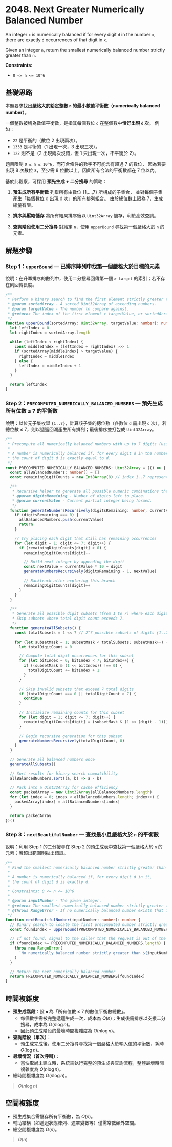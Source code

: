 # 2048. Next Greater Numerically Balanced Number

An integer `x` is numerically balanced if for every digit `d` in the number `x`, there are exactly `d` occurrences of that digit in `x`.

Given an integer `n`, return the smallest numerically balanced number strictly greater than `n`.

**Constraints:**

- `0 <= n <= 10^6`

## 基礎思路

本題要求找出**嚴格大於給定整數 `n` 的最小數值平衡數（numerically balanced number）**。

一個整數被稱為數值平衡數，是指其每個數位 `d` 在整個數中**恰好出現 `d` 次**。
例如：

- `22` 是平衡的（數位 2 出現兩次）。
- `1333` 是平衡的（1 出現一次，3 出現三次）。
- `122` 則不是（2 出現兩次沒錯，但 1 只出現一次，不平衡於 2）。

題目限制 `0 ≤ n ≤ 10^6`，而符合條件的數字不可能含有超過 7 的數位，
因為若要出現 8 次數位 `8`，至少需 8 位數以上。因此所有合法的平衡數都在 7 位以內。

基於此觀察，可採用 **預先生成 + 二分搜尋** 的策略：

1. **預生成所有平衡數**
   列舉所有由數位 {1,…,7} 所構成的子集合，
   並對每個子集產生「每個數位 d 出現 d 次」的所有排列組合。
   由於總位數上限為 7，生成總量有限。

2. **排序與壓縮儲存**
   將所有結果排序後以 `Uint32Array` 儲存，利於高效查詢。

3. **查詢階段使用二分搜尋**
   對給定 `n`，使用 `upperBound` 尋找第一個嚴格大於 `n` 的元素。

## 解題步驟

### Step 1：`upperBound` — 已排序陣列中找第一個嚴格大於目標的元素

說明：在升冪排序的數列中，使用二分搜尋回傳第一個 `> target` 的索引；若不存在則回傳長度。

```typescript
/**
 * Perform a binary search to find the first element strictly greater than the given target.
 * @param sortedArray - A sorted Uint32Array of ascending numbers.
 * @param targetValue - The number to compare against.
 * @returns The index of the first element > targetValue, or sortedArray.length if not found.
 */
function upperBound(sortedArray: Uint32Array, targetValue: number): number {
  let leftIndex = 0
  let rightIndex = sortedArray.length

  while (leftIndex < rightIndex) {
    const middleIndex = (leftIndex + rightIndex) >>> 1
    if (sortedArray[middleIndex] > targetValue) {
      rightIndex = middleIndex
    } else {
      leftIndex = middleIndex + 1
    }
  }

  return leftIndex
}
```

### Step 2：`PRECOMPUTED_NUMERICALLY_BALANCED_NUMBERS` — 預先生成所有位數 ≤ 7 的平衡數

說明：以位元子集枚舉 `{1..7}`，計算該子集的總位數（各數位 `d` 需出現 `d` 次），若總位數 ≤ 7，則以遞迴回溯產生所有排列；最後排序並打包成 `Uint32Array`。

```typescript
/**
 * Precompute all numerically balanced numbers with up to 7 digits (using digits 1 through 7).
 *
 * A number is numerically balanced if, for every digit d in the number,
 * the count of digit d is exactly equal to d.
 */
const PRECOMPUTED_NUMERICALLY_BALANCED_NUMBERS: Uint32Array = (() => {
  const allBalancedNumbers: number[] = []
  const remainingDigitCounts = new Int8Array(8) // index 1..7 represents the remaining count for each digit

  /**
   * Recursive helper to generate all possible numeric combinations that satisfy the balanced condition.
   * @param digitsRemaining - Number of digits left to place.
   * @param currentValue - Current partial integer being formed.
   */
  function generateNumbersRecursively(digitsRemaining: number, currentValue: number) {
    if (digitsRemaining === 0) {
      allBalancedNumbers.push(currentValue)
      return
    }

    // Try placing each digit that still has remaining occurrences
    for (let digit = 1; digit <= 7; digit++) {
      if (remainingDigitCounts[digit] > 0) {
        remainingDigitCounts[digit]--

        // Build next integer by appending the digit
        const nextValue = currentValue * 10 + digit
        generateNumbersRecursively(digitsRemaining - 1, nextValue)

        // Backtrack after exploring this branch
        remainingDigitCounts[digit]++
      }
    }
  }

  /**
   * Generate all possible digit subsets (from 1 to 7) where each digit d appears exactly d times.
   * Skip subsets whose total digit count exceeds 7.
   */
  function generateAllSubsets() {
    const totalSubsets = 1 << 7 // 2^7 possible subsets of digits {1..7}

    for (let subsetMask = 1; subsetMask < totalSubsets; subsetMask++) {
      let totalDigitCount = 0

      // Compute total digit occurrences for this subset
      for (let bitIndex = 0; bitIndex < 7; bitIndex++) {
        if ((subsetMask & (1 << bitIndex)) !== 0) {
          totalDigitCount += bitIndex + 1
        }
      }

      // Skip invalid subsets that exceed 7 total digits
      if (totalDigitCount === 0 || totalDigitCount > 7) {
        continue
      }

      // Initialize remaining counts for this subset
      for (let digit = 1; digit <= 7; digit++) {
        remainingDigitCounts[digit] = (subsetMask & (1 << (digit - 1))) !== 0 ? digit : 0
      }

      // Begin recursive generation for this subset
      generateNumbersRecursively(totalDigitCount, 0)
    }
  }

  // Generate all balanced numbers once
  generateAllSubsets()

  // Sort results for binary search compatibility
  allBalancedNumbers.sort((a, b) => a - b)

  // Pack into a Uint32Array for cache efficiency
  const packedArray = new Uint32Array(allBalancedNumbers.length)
  for (let index = 0; index < allBalancedNumbers.length; index++) {
    packedArray[index] = allBalancedNumbers[index]
  }

  return packedArray
})()
```

### Step 3：`nextBeautifulNumber` — 查找最小且嚴格大於 `n` 的平衡數

說明：利用 Step 1 的二分搜尋在 Step 2 的預生成表中查找第一個嚴格大於 `n` 的元素；若超出範圍則拋出錯誤。

```typescript
/**
 * Find the smallest numerically balanced number strictly greater than n.
 *
 * A number is numerically balanced if, for every digit d in it,
 * the count of digit d is exactly d.
 *
 * Constraints: 0 <= n <= 10^6
 *
 * @param inputNumber - The given integer.
 * @returns The smallest numerically balanced number strictly greater than inputNumber.
 * @throws RangeError - If no numerically balanced number exists that is strictly greater than inputNumber.
 */
function nextBeautifulNumber(inputNumber: number): number {
  // Binary search to locate the first precomputed number strictly greater than inputNumber
  const foundIndex = upperBound(PRECOMPUTED_NUMERICALLY_BALANCED_NUMBERS, inputNumber)

  // If not found, signal to the caller that the request is out of the supported range
  if (foundIndex >= PRECOMPUTED_NUMERICALLY_BALANCED_NUMBERS.length) {
    throw new RangeError(
      `No numerically balanced number strictly greater than ${inputNumber} exists within the precomputed range.`
    )
  }

  // Return the next numerically balanced number
  return PRECOMPUTED_NUMERICALLY_BALANCED_NUMBERS[foundIndex]
}
```

## 時間複雜度

- **預生成階段**：設 **`n`** 為「所有位數 ≤ 7 的數值平衡數總數」。
  - 每個數字需被完整遞迴生成一次，成本為 $O(n)$；生成後需排序以支援二分搜尋，成本為 $O(n \log n)$。
  - 因此預生成階段的最壞時間複雜度為 $O(n \log n)$。
- **查詢階段（單次）**：
  - 預生成完成後，使用二分搜尋尋找第一個嚴格大於輸入值的平衡數，耗時 $O(\log n)$。
- **最壞情況（首次呼叫）**：
  - 當快取尚未建立時，系統需執行完整的預生成與查詢流程，整體最壞時間複雜度為 $O(n \log n)$。
- 總時間複雜度為 $O(n \log n)$。

> $O(n \log n)$

## 空間複雜度

- 預生成集合需儲存所有平衡數，為 $O(n)$。
- 輔助結構（如遞迴狀態陣列、遮罩變數等）僅需常數額外空間。
- 總空間複雜度為 $O(n)$。

> $O(n)$
